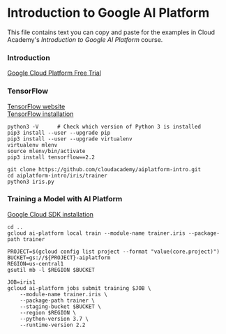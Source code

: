 # Introduction to Google AI Platform
This file contains text you can copy and paste for the examples in Cloud Academy's _Introduction to Google AI Platform_ course.  

### Introduction
[Google Cloud Platform Free Trial](https://cloud.google.com/free)  

### TensorFlow
[TensorFlow website](https://www.tensorflow.org)  
[TensorFlow installation](https://www.tensorflow.org/install/pip)  

```
python3 -V      # Check which version of Python 3 is installed
pip3 install --user --upgrade pip
pip3 install --user --upgrade virtualenv
virtualenv mlenv
source mlenv/bin/activate
pip3 install tensorflow==2.2
```

```
git clone https://github.com/cloudacademy/aiplatform-intro.git
cd aiplatform-intro/iris/trainer
python3 iris.py
```

### Training a Model with AI Platform
[Google Cloud SDK installation](https://cloud.google.com/sdk)  

```
cd ..
gcloud ai-platform local train --module-name trainer.iris --package-path trainer
```

```
PROJECT=$(gcloud config list project --format "value(core.project)")
BUCKET=gs://${PROJECT}-aiplatform
REGION=us-central1
gsutil mb -l $REGION $BUCKET
```
```
JOB=iris1
gcloud ai-platform jobs submit training $JOB \
    --module-name trainer.iris \
    --package-path trainer \
    --staging-bucket $BUCKET \
    --region $REGION \
    --python-version 3.7 \
    --runtime-version 2.2
```

